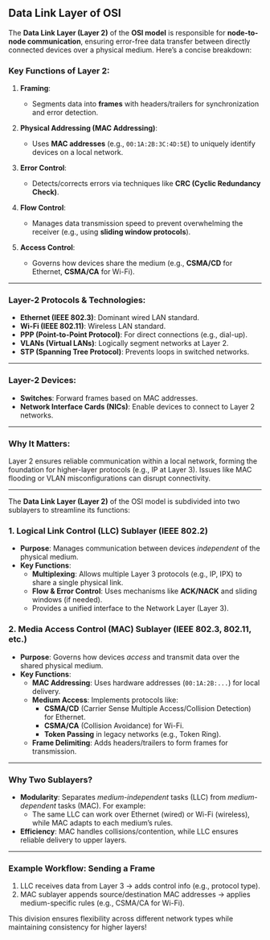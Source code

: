 ## Data Link Layer of OSI


The **Data Link Layer (Layer 2)** of the **OSI model** is responsible for **node-to-node communication**, ensuring error-free data transfer between directly connected devices over a physical medium. Here’s a concise breakdown:

### **Key Functions of Layer 2:**
1. **Framing**:  
   - Segments data into **frames** with headers/trailers for synchronization and error detection.

2. **Physical Addressing (MAC Addressing)**:  
   - Uses **MAC addresses** (e.g., `00:1A:2B:3C:4D:5E`) to uniquely identify devices on a local network.

3. **Error Control**:  
   - Detects/corrects errors via techniques like **CRC (Cyclic Redundancy Check)**.

4. **Flow Control**:  
   - Manages data transmission speed to prevent overwhelming the receiver (e.g., using **sliding window protocols**).

5. **Access Control**:  
   - Governs how devices share the medium (e.g., **CSMA/CD** for Ethernet, **CSMA/CA** for Wi-Fi).

---

### **Layer-2 Protocols & Technologies:**
- **Ethernet (IEEE 802.3)**: Dominant wired LAN standard.
- **Wi-Fi (IEEE 802.11)**: Wireless LAN standard.
- **PPP (Point-to-Point Protocol)**: For direct connections (e.g., dial-up).
- **VLANs (Virtual LANs)**: Logically segment networks at Layer 2.
- **STP (Spanning Tree Protocol)**: Prevents loops in switched networks.

---

### **Layer-2 Devices:**
- **Switches**: Forward frames based on MAC addresses.
- **Network Interface Cards (NICs)**: Enable devices to connect to Layer 2 networks.

---

### Why It Matters:
Layer 2 ensures reliable communication within a local network, forming the foundation for higher-layer protocols (e.g., IP at Layer 3). Issues like MAC flooding or VLAN misconfigurations can disrupt connectivity.

---

The **Data Link Layer (Layer 2)** of the OSI model is subdivided into two sublayers to streamline its functions:

### **1. Logical Link Control (LLC) Sublayer (IEEE 802.2)**  
   - **Purpose**: Manages communication between devices *independent* of the physical medium.  
   - **Key Functions**:  
     - **Multiplexing**: Allows multiple Layer 3 protocols (e.g., IP, IPX) to share a single physical link.  
     - **Flow & Error Control**: Uses mechanisms like **ACK/NACK** and sliding windows (if needed).  
     - Provides a unified interface to the Network Layer (Layer 3).  

### **2. Media Access Control (MAC) Sublayer (IEEE 802.3, 802.11, etc.)**  
   - **Purpose**: Governs how devices *access* and transmit data over the shared physical medium.  
   - **Key Functions**:  
     - **MAC Addressing**: Uses hardware addresses (`00:1A:2B:...`) for local delivery.  
     - **Medium Access**: Implements protocols like:  
       - **CSMA/CD** (Carrier Sense Multiple Access/Collision Detection) for Ethernet.  
       - **CSMA/CA** (Collision Avoidance) for Wi-Fi.  
       - **Token Passing** in legacy networks (e.g., Token Ring).  
     - **Frame Delimiting**: Adds headers/trailers to form frames for transmission.  

---

### **Why Two Sublayers?**  
- **Modularity**: Separates *medium-independent* tasks (LLC) from *medium-dependent* tasks (MAC). For example:  
  - The same LLC can work over Ethernet (wired) or Wi-Fi (wireless), while MAC adapts to each medium’s rules.  
- **Efficiency**: MAC handles collisions/contention, while LLC ensures reliable delivery to upper layers.

---

### Example Workflow: Sending a Frame  
1. LLC receives data from Layer 3 → adds control info (e.g., protocol type).  
2. MAC sublayer appends source/destination MAC addresses → applies medium-specific rules (e.g., CSMA/CA for Wi-Fi).  

This division ensures flexibility across different network types while maintaining consistency for higher layers!

 